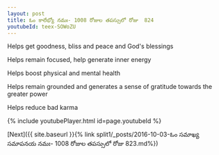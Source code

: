 ```yaml
---
layout: post
title: ఓం కాలేభ్యో నమః- 1008 రోజుల తపస్సులో రోజు  824
youtubeId: teex-SOWoZU
---
```

 
 
Helps get goodness, bliss and peace and God's blessings
 
Helps remain focused, help generate inner energy 
 
Helps boost physical and mental health 
 
Helps remain grounded and generates a sense of gratitude towards the greater power 
 
Helps reduce bad karma
 
 
 
 


{% include youtubePlayer.html id=page.youtubeId %}
 
[Next]({{ site.baseurl }}{% link  split1/_posts/2016-10-03-ఓం సమాఖ్య సమాపనయ నమః- 1008 రోజుల తపస్సులో రోజు  823.md%})
 
